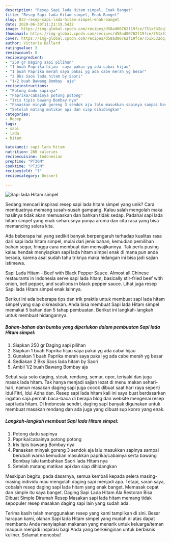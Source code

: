 ```yaml
---
description: "Resep Sapi lada Hitam simpel, Enak Banget"
title: "Resep Sapi lada Hitam simpel, Enak Banget"
slug: 837-resep-sapi-lada-hitam-simpel-enak-banget
date: 2020-06-30T11:21:19.543Z
image: https://img-global.cpcdn.com/recipes/d58ad00762f19fce/751x532cq70/sapi-lada-hitam-simpel-foto-resep-utama.jpg
thumbnail: https://img-global.cpcdn.com/recipes/d58ad00762f19fce/751x532cq70/sapi-lada-hitam-simpel-foto-resep-utama.jpg
cover: https://img-global.cpcdn.com/recipes/d58ad00762f19fce/751x532cq70/sapi-lada-hitam-simpel-foto-resep-utama.jpg
author: Victoria Ballard
ratingvalue: 3
reviewcount: 8
recipeingredient:
- "250 gr Daging sapi pilihan"
- "1 buah Paprika hijau  saya pakai yg ada cabai hijau"
- "1 buah Paprika merah saya pakai yg ada cabe merah yg besar"
- "2 Bks Saos lada hitam by Saori"
- "1/2 buah Bawang Bombay  aja"
recipeinstructions:
- "Potong dadu sapinya"
- "Paprika/cabainya potong potong"
- "Iris tipis bawang Bombay nya"
- "Panaskan minyak goreng 3 sendok aja lalu masukkan sapinya sampai berubah warna kemudian masukkan paprika/cabainya serta bawang Bombay lalu tambahkan Saori lada Hitam nya"
- "Setelah matang matikan api dan siap dihidangkan"
categories:
- Resep
tags:
- sapi
- lada
- hitam

katakunci: sapi lada hitam 
nutrition: 266 calories
recipecuisine: Indonesian
preptime: "PT36M"
cooktime: "PT35M"
recipeyield: "1"
recipecategory: Dessert

---
```



![Sapi lada Hitam simpel](https://img-global.cpcdn.com/recipes/d58ad00762f19fce/751x532cq70/sapi-lada-hitam-simpel-foto-resep-utama.jpg)

Sedang mencari inspirasi resep sapi lada hitam simpel yang unik? Cara membuatnya memang susah-susah gampang. Kalau salah mengolah maka hasilnya tidak akan memuaskan dan bahkan tidak sedap. Padahal sapi lada hitam simpel yang enak seharusnya punya aroma dan cita rasa yang bisa memancing selera kita.

Ada beberapa hal yang sedikit banyak berpengaruh terhadap kualitas rasa dari sapi lada hitam simpel, mulai dari jenis bahan, kemudian pemilihan bahan segar, hingga cara membuat dan menyajikannya. Tak perlu pusing kalau hendak menyiapkan sapi lada hitam simpel enak di mana pun anda berada, karena asal sudah tahu triknya maka hidangan ini bisa jadi sajian istimewa.

Sapi Lada Hitam - Beef with Black Pepper Sauce. Almost all Chinese restaurants in Indonesia serve sapi lada hitam, basically stir-fried beef with onion, bell pepper, and scallions in black pepper sauce. Lihat juga resep Sapi lada Hitam simpel enak lainnya.


Berikut ini ada beberapa tips dan trik praktis untuk membuat sapi lada hitam simpel yang siap dikreasikan. Anda bisa membuat Sapi lada Hitam simpel memakai 5 bahan dan 5 tahap pembuatan. Berikut ini langkah-langkah untuk membuat hidangannya.

<!--inarticleads1-->

##### Bahan-bahan dan bumbu yang diperlukan dalam pembuatan Sapi lada Hitam simpel:

1. Siapkan 250 gr Daging sapi pilihan
1. Siapkan 1 buah Paprika hijau  saya pakai yg ada cabai hijau
1. Gunakan 1 buah Paprika merah saya pakai yg ada cabe merah yg besar
1. Sediakan 2 Bks Saos lada hitam by Saori
1. Ambil 1/2 buah Bawang Bombay  aja


Sebut saja soto daging, steak, rendang, semur, opor, teriyaki dan juga masak lada hitam. Tak hanya menjadi sajian lezat di menu makan sehari-hari, namun masakan daging sapi juga cocok dibuat saat hari raya seperti Idul Fitri, Idul Adha dan. Resep sapi lada hitam kali ini saya buat berdasarkan ingatan saja.pernah baca-baca di berapa blog dan website mengenai resep sapi lada hitam. Di Indonesia sendiri, daging sapi banyak digunakan untuk membuat masakan rendang dan ada juga yang dibuat sup konro yang enak. 

<!--inarticleads2-->

##### Langkah-langkah membuat Sapi lada Hitam simpel:

1. Potong dadu sapinya
1. Paprika/cabainya potong potong
1. Iris tipis bawang Bombay nya
1. Panaskan minyak goreng 3 sendok aja lalu masukkan sapinya sampai berubah warna kemudian masukkan paprika/cabainya serta bawang Bombay lalu tambahkan Saori lada Hitam nya
1. Setelah matang matikan api dan siap dihidangkan


Meskipun begitu, pada dasarnya, semua kembali kepada selera masing-masing individu mau mengolah daging sapi menjadi apa. Tetapi, saran saya, cobalah resep daging sapi lada hitam yang enak banget. Memasak cepat dan simple itu saya banget. Daging Sapi Lada Hitam Ala Restoran Bisa Dibuat Simple Dirumah Resep Masakan sapi lada hitam memang tidak sepopuler resep masakan daging sapi lain yang sudah ada. 

Terima kasih telah menggunakan resep yang kami tampilkan di sini. Besar harapan kami, olahan Sapi lada Hitam simpel yang mudah di atas dapat membantu Anda menyiapkan makanan yang menarik untuk keluarga/teman maupun menjadi inspirasi bagi Anda yang berkeinginan untuk berbisnis kuliner. Selamat mencoba!
